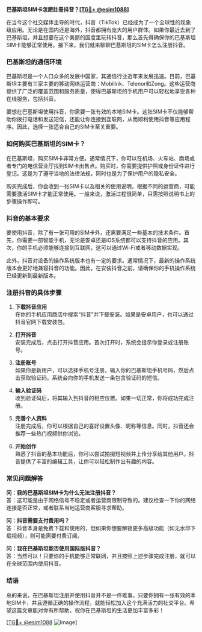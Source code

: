 **巴基斯坦SIM卡怎麽註冊抖音？[[TG💪+ @esim1088](https://t.me/s/esim1088)]**

在当今这个社交媒体主导的时代，抖音（TikTok）已经成为了一个全球性的现象级应用。无论是在国内还是海外，抖音都拥有庞大的用户群体。如果你最近去到了巴基斯坦，并且想要在这个美丽的国度里玩转抖音，那么首先得确保你的巴基斯坦SIM卡能够正常使用。接下来，我们就来聊聊巴基斯坦的SIM卡怎么注册抖音。

### 巴基斯坦的通信环境

巴基斯坦是一个人口众多的发展中国家，其通信行业近年来发展迅速。目前，巴基斯坦主要有三家主要的移动网络运营商：Mobilink、Telenor和Zong。这些运营商提供了广泛的覆盖范围和服务质量，使得巴基斯坦的手机用户可以轻松地享受各种在线服务，包括抖音。

要想在巴基斯坦使用抖音，你需要一张有效的本地SIM卡。这张SIM卡不仅能够帮助你拨打电话和发送短信，还能让你连接到互联网，从而顺利使用抖音等应用程序。因此，选择一张适合自己的SIM卡至关重要。

### 如何购买巴基斯坦的SIM卡？

在巴基斯坦，购买SIM卡非常方便。通常情况下，你可以在机场、火车站、商场或者专门的电信营业厅找到SIM卡出售点。购买时，你需要提供护照或身份证件进行登记。这是为了遵守当地的法律法规，同时也是为了保护用户的隐私安全。

购买完成后，你会收到一张SIM卡以及相关的使用说明。根据不同的运营商，可能需要激活SIM卡才能正常使用。一般来说，激活过程很简单，只需按照说明书上的步骤操作即可。

### 抖音的基本要求

要使用抖音，除了有一张可用的SIM卡外，还需要满足一些基本的技术条件。首先，你需要一部智能手机，无论是安卓还是iOS系统都可以支持抖音的应用。其次，你的手机必须能够连接到互联网，这可以通过Wi-Fi或者移动数据实现。

此外，抖音对设备的操作系统版本也有一定的要求。通常情况下，最新的操作系统版本会更好地兼容抖音的功能。因此，在安装抖音之前，请确保你的手机操作系统已经更新到最新版本。

### 注册抖音的具体步骤

1. **下载抖音应用**  
   在你的手机应用商店中搜索“抖音”并下载安装。如果是安卓用户，也可以通过抖音官网下载安装包。

2. **打开抖音**  
   安装完成后，点击打开抖音应用。首次打开时，系统会提示你登录或注册账号。

3. **注册账号**  
   如果你是新用户，可以选择手机号注册。输入你的巴基斯坦手机号码，然后点击获取验证码。系统会向你的手机发送一条包含验证码的短信。

4. **输入验证码**  
   收到验证码后，将其输入到抖音的相应位置。如果一切正常，你将成功完成注册。

5. **完善个人资料**  
   注册完成后，你可以根据自己的喜好设置头像、昵称等信息。同时，抖音还会推荐一些热门视频供你浏览。

6. **开始创作**  
   熟悉了抖音的基本功能后，你可以尝试拍摄短视频并上传分享给其他用户。抖音提供了丰富的编辑工具，让你可以轻松制作出有趣的内容。

### 常见问题解答

**问：我的巴基斯坦SIM卡为什么无法注册抖音？**  
答：这可能是由于网络信号不稳定或者运营商限制导致的。建议检查一下你的网络连接是否正常，或者联系当地运营商客服寻求帮助。

**问：抖音需要支付费用吗？**  
答：抖音本身是免费下载和使用的，但如果你想要解锁更多高级功能（如无水印下载视频），则可能需要付费订阅。

**问：我在巴基斯坦能否使用国际版抖音？**  
答：当然可以！只要你的手机能够正常联网，并且按照上述步骤完成注册，就可以在全球范围内使用抖音。

### 结语

总的来说，在巴基斯坦注册并使用抖音并不是一件难事。只要你拥有一张有效的本地SIM卡，并且遵循正确的操作流程，就能轻松加入这个充满活力的社交平台。希望这篇文章能对你有所帮助，祝你在巴基斯坦的生活更加丰富多彩！

[[TG💪+ @esim1088](https://t.me/s/esim1088) ![Image](https://i.postimg.cc/4NQfJmqS/Snipaste-2025-05-13-00-14-12.png)]